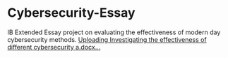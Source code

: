 # Cybersecurity-Essay
IB Extended Essay project on evaluating the effectiveness of modern day cybersecurity methods.
[Uploading Investigating the effectiveness of different cybersecurity a.docx…]()
